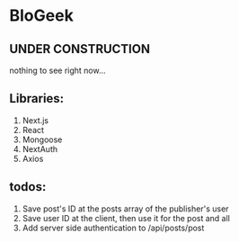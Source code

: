 # BloGeek

## UNDER CONSTRUCTION

nothing to see right now...

## Libraries:
1. Next.js
2. React
3. Mongoose
4. NextAuth
5. Axios

## todos:
1. Save post's ID at the posts array of the publisher's user
2. Save user ID at the client, then use it for the post and all
3. Add server side authentication to /api/posts/post